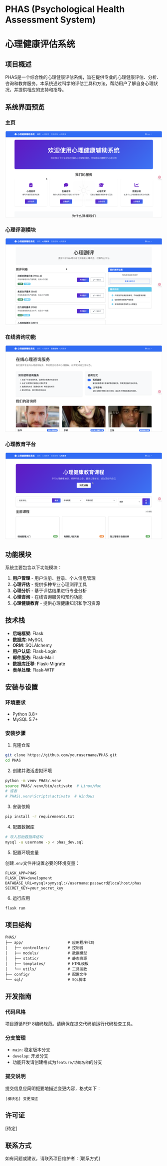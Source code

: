 # PHAS (Psychological Health Assessment System)
# 心理健康评估系统

## 项目概述

PHAS是一个综合性的心理健康评估系统，旨在提供专业的心理健康评估、分析、咨询和教育服务。本系统通过科学的评估工具和方法，帮助用户了解自身心理状况，并提供相应的支持和指导。

## 系统界面预览

### 主页

![主页界面](static/主页.png)

### 心理评测模块

![心理评测界面](static/心理评测模块.png)

### 在线咨询功能

![在线咨询界面](static/在线咨询页面.png)

### 心理教育平台

![心理教育界面](static/心理教育页面.png)

## 功能模块

系统主要包含以下功能模块：

1. **用户管理** - 用户注册、登录、个人信息管理
2. **心理评估** - 提供多种专业心理测评工具
3. **心理分析** - 基于评估结果进行专业分析
4. **心理咨询** - 在线咨询服务和预约功能
5. **心理健康教育** - 提供心理健康知识和学习资源

## 技术栈

- **后端框架**: Flask
- **数据库**: MySQL
- **ORM**: SQLAlchemy
- **用户认证**: Flask-Login
- **邮件服务**: Flask-Mail
- **数据库迁移**: Flask-Migrate
- **表单处理**: Flask-WTF

## 安装与设置

### 环境要求

- Python 3.8+
- MySQL 5.7+

### 安装步骤

1. 克隆仓库

```bash
git clone https://github.com/yourusername/PHAS.git
cd PHAS
```

2. 创建并激活虚拟环境

```bash
python -m venv PHAS/.venv
source PHAS/.venv/bin/activate  # Linux/Mac
# 或者
# PHAS\.venv\Scripts\activate  # Windows
```

3. 安装依赖

```bash
pip install -r requirements.txt
```

4. 配置数据库

```bash
# 导入初始数据库结构
mysql -u username -p < phas_dev.sql
```

5. 配置环境变量

创建`.env`文件并设置必要的环境变量：

```
FLASK_APP=PHAS
FLASK_ENV=development
DATABASE_URL=mysql+pymysql://username:password@localhost/phas
SECRET_KEY=your_secret_key
```

6. 运行应用

```bash
flask run
```

## 项目结构

```
PHAS/
├── app/                    # 应用程序代码
│   ├── controllers/        # 控制器
│   ├── models/             # 数据模型
│   ├── static/             # 静态资源
│   ├── templates/          # HTML模板
│   └── utils/              # 工具函数
├── config/                 # 配置文件
└── sql/                    # SQL脚本
```

## 开发指南

### 代码风格

项目遵循PEP 8编码规范。请确保在提交代码前运行代码检查工具。

### 分支管理

- `main`: 稳定版本分支
- `develop`: 开发分支
- 功能开发请创建格式为`feature/功能名称`的分支

### 提交说明

提交信息应简明扼要地描述变更内容，格式如下：

```
[模块名] 变更描述
```

## 许可证

[待定]

## 联系方式

如有问题或建议，请联系项目维护者：[联系方式]
